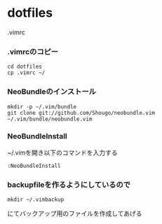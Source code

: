 # dotfiles
.vimrc
### .vimrcのコピー
```
cd dotfiles
cp .vimrc ~/
```

### NeoBundleのインストール
```
mkdir -p ~/.vim/bundle
git clone git://github.com/Shougo/neobundle.vim ~/.vim/bundle/neobundle.vim
```
### NeoBundleInstall
~/.vimを開き以下のコマンドを入力する
```
:NeoBundleInstall
```
### backupfileを作るようにしているので
```
mkdir ~/.vimbackup
```
にてバックアップ用のファイルを作成してあげる

